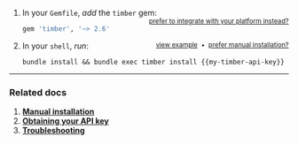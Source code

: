 1. In your `Gemfile`, *add* the `timber` gem: <small style="float: right" class="platform-alt"><a href="/platforms">prefer to integrate with your platform instead?</a></small>

    ```ruby
    gem 'timber', '~> 2.6'
    ```

2. In your `shell`, *run*: <a href="/languages/ruby/installation/manual" style="float: right"><small>prefer manual installation?</small></a><span style="float: right"><small>&nbsp;&nbsp;&bull;&nbsp;&nbsp;</small></span><a href="//images.contentful.com/h6vh38q7qvzk/2Fx4sgYcbe8kKi4smywIKK/f33553257e41014771d21eafa4e22cea/0211f1d87004a059441f536b87b72802.gif" target="_blank"  style="float: right"><small>view example</small></a>

   ```shell
   bundle install && bundle exec timber install {{my-timber-api-key}}
   ```

---

### Related docs

1. [**Manual installation**](/languages/ruby/installation/manual)
2. [**Obtaining your API key**](/app/applications/obtaining-api-key)
3. [**Troubleshooting**](/languages/ruby/troubleshooting)
